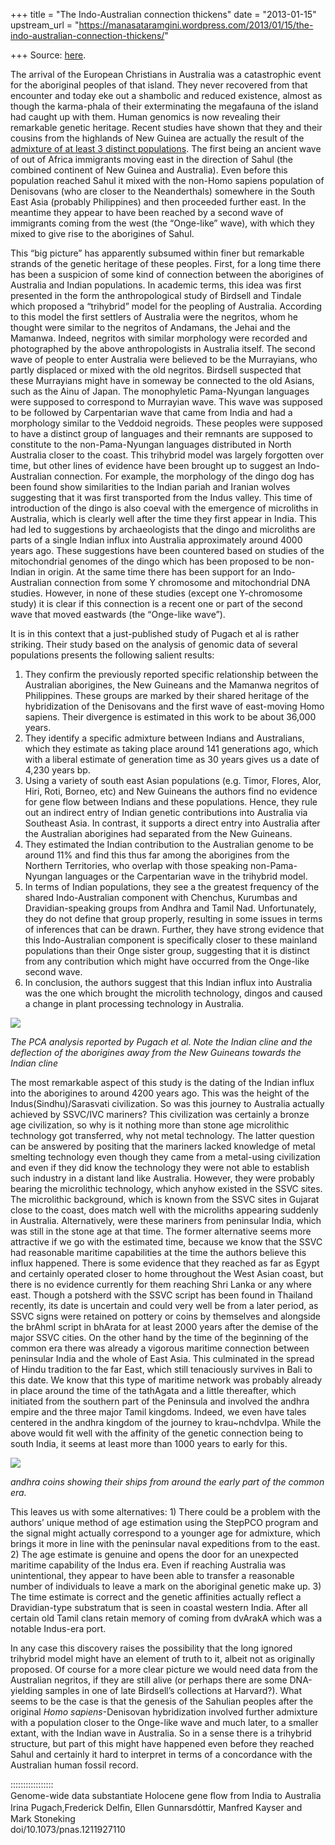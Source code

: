 +++
title = "The Indo-Australian connection thickens"
date = "2013-01-15"
upstream_url = "https://manasataramgini.wordpress.com/2013/01/15/the-indo-australian-connection-thickens/"

+++
Source: [here](https://manasataramgini.wordpress.com/2013/01/15/the-indo-australian-connection-thickens/).

The arrival of the European Christians in Australia was a catastrophic
event for the aboriginal peoples of that island. They never recovered
from that encounter and today eke out a shambolic and reduced existence,
almost as though the karma-phala of their exterminating the megafauna of
the island had caught up with them. Human genomics is now revealing
their remarkable genetic heritage. Recent studies have shown that they
and their cousins from the highlands of New Guinea are actually the
result of the [admixture of at least 3 distinct
populations](https://manasataramgini.wordpress.com/2011/09/27/the-proto-australoid-deep-within-us/).
The first being an ancient wave of out of Africa immigrants moving east
in the direction of Sahul (the combined continent of New Guinea and
Australia). Even before this population reached Sahul it mixed with the
non-Homo sapiens population of Denisovans (who are closer to the
Neanderthals) somewhere in the South East Asia (probably Philippines)
and then proceeded further east. In the meantime they appear to have
been reached by a second wave of immigrants coming from the west (the
“Onge-like” wave), with which they mixed to give rise to the aborigines
of Sahul.

This “big picture” has apparently subsumed within finer but remarkable
strands of the genetic heritage of these peoples. First, for a long time
there has been a suspicion of some kind of connection between the
aborigines of Australia and Indian populations. In academic terms, this
idea was first presented in the form the anthropological study of
Birdsell and Tindale which proposed a “trihybrid” model for the peopling
of Australia. According to this model the first settlers of Australia
were the negritos, whom he thought were similar to the negritos of
Andamans, the Jehai and the Mamanwa. Indeed, negritos with similar
morphology were recorded and photographed by the above anthropologists
in Australia itself. The second wave of people to enter Australia were
believed to be the Murrayians, who partly displaced or mixed with the
old negritos. Birdsell suspected that these Murrayians might have in
someway be connected to the old Asians, such as the Ainu of Japan. The
monophyletic Pama-Nyungan languages were supposed to correspond to
Murrayian wave. This wave was supposed to be followed by Carpentarian
wave that came from India and had a morphology similar to the Veddoid
negroids. These peoples were supposed to have a distinct group of
languages and their remnants are supposed to constitute to the
non-Pama-Nyungan languages distributed in North Australia closer to the
coast. This trihybrid model was largely forgotten over time, but other
lines of evidence have been brought up to suggest an Indo-Australian
connection. For example, the morphology of the dingo dog has been found
show similarities to the Indian pariah and Iranian wolves suggesting
that it was first transported from the Indus valley. This time of
introduction of the dingo is also coeval with the emergence of
microliths in Australia, which is clearly well after the time they first
appear in India. This had led to suggestions by archaeologists that the
dingo and microliths are parts of a single Indian influx into Australia
approximately around 4000 years ago. These suggestions have been
countered based on studies of the mitochondrial genomes of the dingo
which has been proposed to be non-Indian in origin. At the same time
there has been support for an Indo-Australian connection from some Y
chromosome and mitochondrial DNA studies. However, in none of these
studies (except one Y-chromosome study) it is clear if this connection
is a recent one or part of the second wave that moved eastwards (the
“Onge-like wave”).

It is in this context that a just-published study of Pugach et al is
rather striking. Their study based on the analysis of genomic data of
several populations presents the following salient results:  
1) They confirm the previously reported specific relationship between
the Australian aborigines, the New Guineans and the Mamanwa negritos of
Philippines. These groups are marked by their shared heritage of the
hybridization of the Denisovans and the first wave of east-moving Homo
sapiens. Their divergence is estimated in this work to be about 36,000
years.  
2) They identify a specific admixture between Indians and Australians,
which they estimate as taking place around 141 generations ago, which
with a liberal estimate of generation time as 30 years gives us a date
of 4,230 years bp.  
3) Using a variety of south east Asian populations (e.g. Timor, Flores,
Alor, Hiri, Roti, Borneo, etc) and New Guineans the authors find no
evidence for gene flow between Indians and these populations. Hence,
they rule out an indirect entry of Indian genetic contributions into
Australia via Southeast Asia. In contrast, it supports a direct entry
into Australia after the Australian aborigines had separated from the
New Guineans.  
4) They estimated the Indian contribution to the Australian genome to be
around 11% and find this thus far among the aborigines from the Northern
Territories, who overlap with those speaking non-Pama-Nyungan languages
or the Carpentarian wave in the trihybrid model.  
5) In terms of Indian populations, they see a the greatest frequency of
the shared Indo-Australian component with Chenchus, Kurumbas and
Dravidian-speaking groups from Andhra and Tamil Nad. Unfortunately, they
do not define that group properly, resulting in some issues in terms of
inferences that can be drawn. Further, they have strong evidence that
this Indo-Australian component is specifically closer to these mainland
populations than their Onge sister group, suggesting that it is distinct
from any contribution which might have occurred from the Onge-like
second wave.  
6) In conclusion, the authors suggest that this Indian influx into
Australia was the one which brought the microlith technology, dingos and
caused a change in plant processing technology in Australia.

[![](https://lh5.googleusercontent.com/-qiFS_E-lrQQ/UPeuDyFWacI/AAAAAAAACik/ghLbHtB05Dc/s640/abos.jpg)](https://picasaweb.google.com/lh/photo/dR5TxZjGvfMlLHC6s-VTLtMTjNZETYmyPJy0liipFm0?feat=embedwebsite)

*The PCA analysis reported by Pugach et al. Note the Indian cline and
the deflection of the aborigines away from the New Guineans towards the
Indian cline*

The most remarkable aspect of this study is the dating of the Indian
influx into the aborigines to around 4200 years ago. This was the height
of the Indus(Sindhu)/Sarasvati civilization. So was this journey to
Australia actually achieved by SSVC/IVC mariners? This civilization was
certainly a bronze age civilization, so why is it nothing more than
stone age microlithic technology got transferred, why not metal
technology. The latter question can be answered by positing that the
mariners lacked knowledge of metal smelting technology even though they
came from a metal-using civilization and even if they did know the
technology they were not able to establish such industry in a distant
land like Australia. However, they were probably bearing the microlithic
technology, which anyhow existed in the SSVC sites. The microlithic
background, which is known from the SSVC sites in Gujarat close to the
coast, does match well with the microliths appearing suddenly in
Australia. Alternatively, were these mariners from peninsular India,
which was still in the stone age at that time. The former alternative
seems more attractive if we go with the estimated time, because we know
that the SSVC had reasonable maritime capabilities at the time the
authors believe this influx happened. There is some evidence that they
reached as far as Egypt and certainly operated closer to home throughout
the West Asian coast, but there is no evidence currently for them
reaching Shri Lanka or any where east. Though a potsherd with the SSVC
script has been found in Thailand recently, its date is uncertain and
could very well be from a later period, as SSVC signs were retained on
pottery or coins by themselves and alongside the brAhmI script in
bhArata for at least 2000 years after the demise of the major SSVC
cities. On the other hand by the time of the beginning of the common era
there was already a vigorous maritime connection between peninsular
India and the whole of East Asia. This culminated in the spread of Hindu
tradition to the far East, which still tenaciously survives in Bali to
this date. We know that this type of maritime network was probably
already in place around the time of the tathAgata and a little
thereafter, which initiated from the southern part of the Peninsula and
involved the andhra empire and the three major Tamil kingdoms. Indeed,
we even have tales centered in the andhra kingdom of the journey to
krau\~nchdvIpa. While the above would fit well with the affinity of the
genetic connection being to south India, it seems at least more than
1000 years to early for this.

[![](https://lh5.googleusercontent.com/-eZvoDeomppc/UPet9UWgMQI/AAAAAAAACic/LY5umeI06rE/s640/Coins.jpg)](https://picasaweb.google.com/lh/photo/bAnA1PlZH8EHncAXTksmBdMTjNZETYmyPJy0liipFm0?feat=embedwebsite)

*andhra coins showing their ships from around the early part of the
common era.*

This leaves us with some alternatives: 1) There could be a problem with
the authors’ unique method of age estimation using the StepPCO program
and the signal might actually correspond to a younger age for admixture,
which brings it more in line with the peninsular naval expeditions from
to the east. 2) The age estimate is genuine and opens the door for an
unexpected maritime capability of the Indus era. Even if reaching
Australia was unintentional, they appear to have been able to transfer a
reasonable number of individuals to leave a mark on the aboriginal
genetic make up. 3) The time estimate is correct and the genetic
affinities actually reflect a Dravidian-type substratum that is seen in
coastal western India. After all certain old Tamil clans retain memory
of coming from dvArakA which was a notable Indus-era port.

In any case this discovery raises the possibility that the long ignored
trihybrid model might have an element of truth to it, albeit not as
originally proposed. Of course for a more clear picture we would need
data from the Australian negritos, if they are still alive (or perhaps
there are some DNA-yielding samples in one of late Birdsell’s
collections at Harvard?). What seems to be the case is that the genesis
of the Sahulian peoples after the original *Homo sapiens*-Denisovan
hybridization involved further admixture with a population closer to the
Onge-like wave and much later, to a smaller extant, with the Indian wave
in Australia. So in a sense there is a trihybrid structure, but part of
this might have happened even before they reached Sahul and certainly it
hard to interpret in terms of a concordance with the Australian human
fossil record.

:::::::::::::::::  
Genome-wide data substantiate Holocene gene ﬂow from India to
Australia  
Irina Pugach,Frederick Delﬁn, Ellen Gunnarsdóttir, Manfred Kayser and
Mark Stoneking  
doi/10.1073/pnas.1211927110

